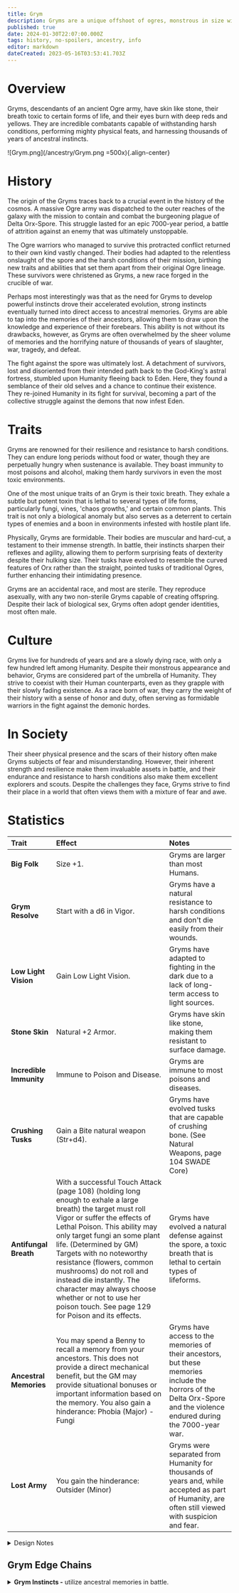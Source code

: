 ```yaml
---
title: Grym
description: Gryms are a unique offshoot of ogres, monstrous in size with stone-like skin and poisonous breath.
published: true
date: 2024-01-30T22:07:00.000Z
tags: history, no-spoilers, ancestry, info
editor: markdown
dateCreated: 2023-05-16T03:53:41.703Z
---
```


# Overview

Gryms, descendants of an ancient Ogre army, have skin like stone, their breath toxic to certain forms of life, and their eyes burn with deep reds and yellows. They are incredible combatants capable of withstanding harsh conditions, performing mighty physical feats, and harnessing thousands of years of ancestral instincts.

![Grym.png](/ancestry/Grym.png =500x){.align-center}

# History

The origin of the Gryms traces back to a crucial event in the history of the cosmos. A massive Ogre army was dispatched to the outer reaches of the galaxy with the mission to contain and combat the burgeoning plague of Delta Orx-Spore. This struggle lasted for an epic 7000-year period, a battle of attrition against an enemy that was ultimately unstoppable. 

The Ogre warriors who managed to survive this protracted conflict returned to their own kind vastly changed. Their bodies had adapted to the relentless onslaught of the spore and the harsh conditions of their mission, birthing new traits and abilities that set them apart from their original Ogre lineage. These survivors were christened as Gryms, a new race forged in the crucible of war.

Perhaps most interestingly was that as the need for Gryms to develop powerful instincts drove their accelerated evolution, strong instincts eventually turned into direct access to ancestral memories. Gryms are able to tap into the memories of their ancestors, allowing them to draw upon the knowledge and experience of their forebears. This ability is not without its drawbacks, however, as Gryms are often overwhelmed by the sheer volume of memories and the horrifying nature of thousands of years of slaughter, war, tragedy, and defeat.

The fight against the spore was ultimately lost. A detachment of survivors, lost and disoriented from their intended path back to the God-King's astral fortress, stumbled upon Humanity fleeing back to Eden. Here, they found a semblance of their old selves and a chance to continue their existence. They re-joined Humanity in its fight for survival, becoming a part of the collective struggle against the demons that now infest Eden. 


# Traits

Gryms are renowned for their resilience and resistance to harsh conditions. They can endure long periods without food or water, though they are perpetually hungry when sustenance is available. They boast immunity to most poisons and alcohol, making them hardy survivors in even the most toxic environments. 

One of the most unique traits of an Grym is their toxic breath. They exhale a subtle but potent toxin that is lethal to several types of life forms, particularly fungi, vines, 'chaos growths,' and certain common plants. This trait is not only a biological anomaly but also serves as a deterrent to certain types of enemies and a boon in environments infested with hostile plant life. 

Physically, Gryms are formidable. Their bodies are muscular and hard-cut, a testament to their immense strength. In battle, their instincts sharpen their reflexes and agility, allowing them to perform surprising feats of dexterity despite their hulking size. Their tusks have evolved to resemble the curved features of Orx rather than the straight, pointed tusks of traditional Ogres, further enhancing their intimidating presence.

Gryms are an accidental race, and most are sterile. They reproduce asexually, with any two non-sterile Gryms capable of creating offspring. Despite their lack of biological sex, Gryms often adopt gender identities, most often male.

# Culture

Gryms live for hundreds of years and are a slowly dying race, with only a few hundred left among Humanity. Despite their monstrous appearance and behavior, Gryms are considered part of the umbrella of Humanity. They strive to coexist with their Human counterparts, even as they grapple with their slowly fading existence. As a race born of war, they carry the weight of their history with a sense of honor and duty, often serving as formidable warriors in the fight against the demonic hordes.

# In Society

Their sheer physical presence and the scars of their history often make Gryms subjects of fear and misunderstanding. However, their inherent strength and resilience make them invaluable assets in battle, and their endurance and resistance to harsh conditions also make them excellent explorers and scouts. Despite the challenges they face, Gryms strive to find their place in a world that often views them with a mixture of fear and awe.

# Statistics

| Trait | Effect | Notes |
| :--- | :--- | :--- |
| **Big Folk** | Size +1. | Gryms are larger than most Humans. |
| **Grym Resolve** | Start with a d6 in Vigor. | Gryms have a natural resistance to harsh conditions and don't die easily from their wounds. |
| **Low Light Vision** | Gain Low Light Vision. | Gryms have adapted to fighting in the dark due to a lack of long-term access to light sources. |
| **Stone Skin** | Natural +2 Armor. | Gryms have skin like stone, making them resistant to surface damage. |
| **Incredible Immunity** | Immune to Poison and Disease. | Gryms are immune to most poisons and diseases. |
| **Crushing Tusks** | Gain a Bite natural weapon (Str+d4). | Gryms have evolved tusks that are capable of crushing bone. (See Natural Weapons, page 104 SWADE Core) |
| **Antifungal Breath** | With a successful Touch Attack (page 108) (holding long enough to exhale a large breath) the target must roll Vigor or suffer the effects of Lethal Poison. This ability may only target fungi an some plant life. (Determined by GM) Targets with no noteworthy resistance (flowers, common mushrooms) do not roll and instead die instantly. The character may always choose whether or not to use her poison touch. See page 129 for Poison and its effects. | Gryms have evolved a natural defense against the spore, a toxic breath that is lethal to certain types of lifeforms. |
| **Ancestral Memories** | You may spend a Benny to recall a memory from your ancestors. This does not provide a direct mechanical benefit, but the GM may provide situational bonuses or important information based on the memory. You also gain a hinderance: Phobia (Major) - Fungi | Gryms have access to the memories of their ancestors, but these memories include the horrors of the Delta Orx-Spore and the violence endured during the 7000-year war. |
| **Lost Army** | You gain the hinderance: Outsider (Minor) | Gryms were separated from Humanity for thousands of years and, while accepted as part of Humanity, are often still viewed with suspicion and fear. | 

<p>
<details>
<summary>Design Notes</summary>
<br>
Pg. 18 of SWADE's core rulebook explains creation of custom ancestries. Lifeforms in Aspects of Eternity are balanced for a total of +6, rather than the default +2. Strange, alien, and otherwise fantastical lifeforms are a staple of the setting and choosing one has a significant impact on the character's abilities.

Here is the breakdown for how the Grym ancestry was created:
| Cost | Trait | Notes |
| :---: | :--- | :--- |
| 1 | Armor | |
| 2 | Attribute Increase | Vigor |
| 1 | Bite | |
| 2 | Immune to Poison or Disease (x2) | Taken twice for poison and disease. Poison/disease immunity is general and exceptions may exist. See AoE affliction rules. |
| 1 | Low Light Vision | Low light is defined differently than the SWADE core. See AoE vision rules. |
| 1 | Poisonous Touch | Lethal. Limited to fungi & some plant life. The lethal variant of Poisonous Touch usually costs 3 points, but the Grym's poison is only lethal to certain types of lifeforms. |
| 1 | Size +1 | |
| 0 | Ancestral Memories | Custom effect. Costs is 0 because it does not provide a direct mechanical benefit. |
| -2 | Hindrance | Phobia (Major) - Fungi |
| -1 | Hindrance | Outsider (Minor) |

Total: 6 points
</details>
</p>

## Grym Edge Chains

<p>
<details>
<summary><b>Grym Instincts -</b> utilize ancestral memories in battle.</summary>

| Edge | Prerequisites | Effect | Description |
| :--- | :--- | :--- | :--- |
| **Base Requirement** | | | |
| **Grym Instincts** | Novice, Grym, Athletics, Fighting, or Shooting d6+ | Once per encounter, as a limited free action, a Grym can choose to gain the benefits of a single Combat Edge. They must meet all of the Edge's Requirements, and the benefits of the chosen Edge end after five rounds. | Learn to harness the memories of your ancestors to instinctively utilize combat techniques you've never learned. |
| **Enhancements** | | | |
| **Grym Lethality** | Seasoned, Grym Instincts | The Grym adds +1 to their damage rolls. | Unleash the agonizing fury of your ancestors. |
| **Grym Legacy** | Veteran, Grym Instincts | The Grym gains the benefits of two Combat Edges when using Grym Instincts. They may choose both at the same time, or choose the second Edge as a separate limited free action in a subsequent turn. | When in battle, you live in two worlds: the present and the past. You can harness the combat maneuvers of your ancestors as easily as you draw breath. |
| **Grym Destiny** | Heroic, Grym Instincts | The Grym gets a free reroll on any failed Athletics (throwing), Fighting, or Shooting roll. | Any time you would slip in battle, another soul calls out to you from the past, ensuring your future. |

> Edges in the Grym Instincts chain come with an additional narrative effect. At the GM's discretion, the Grym may experience visions of their ancestors or tap into their knowledge and history in non-combat situations. This is not a mechanical benefit, but it can provide useful information or context for the Grym's actions. The more edges the Grym has in this chain, the more potent these visions become.

</details>
</p>